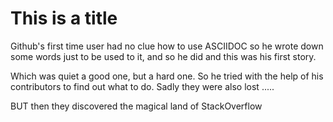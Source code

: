 # This is a title

Github's first time user had no clue how to use ASCIIDOC 
so he wrote down some words just to be used to it, and so he did
and this was his first story.

Which was quiet a good one, but a hard one.
So he tried with the help of his contributors to find out what to do.
Sadly they were also lost .....

BUT then they discovered the magical land of StackOverflow